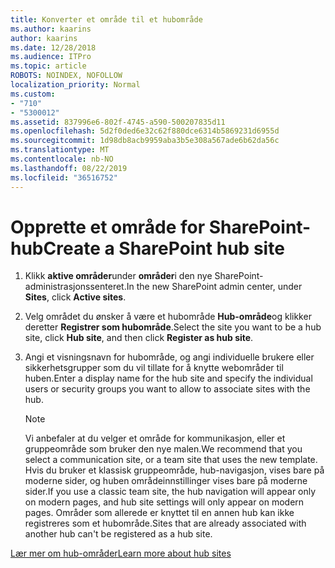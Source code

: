 ```yaml
---
title: Konverter et område til et hubområde
ms.author: kaarins
author: kaarins
ms.date: 12/28/2018
ms.audience: ITPro
ms.topic: article
ROBOTS: NOINDEX, NOFOLLOW
localization_priority: Normal
ms.custom:
- "710"
- "5300012"
ms.assetid: 837996e6-802f-4745-a590-500207835d11
ms.openlocfilehash: 5d2f0ded6e32c62f880dce6314b5869231d6955d
ms.sourcegitcommit: 1d98db8acb9959aba3b5e308a567ade6b62da56c
ms.translationtype: MT
ms.contentlocale: nb-NO
ms.lasthandoff: 08/22/2019
ms.locfileid: "36516752"
---
```

# <a name="create-a-sharepoint-hub-site"></a><span data-ttu-id="8065c-102">Opprette et område for SharePoint-hub</span><span class="sxs-lookup"><span data-stu-id="8065c-102">Create a SharePoint hub site</span></span>

1. <span data-ttu-id="8065c-103">Klikk **aktive områder**under **områder**i den nye SharePoint-administrasjonssenteret.</span><span class="sxs-lookup"><span data-stu-id="8065c-103">In the new SharePoint admin center, under **Sites**, click **Active sites**.</span></span>

2. <span data-ttu-id="8065c-104">Velg området du ønsker å være et hubområde **Hub-område**og klikker deretter **Registrer som hubområde**.</span><span class="sxs-lookup"><span data-stu-id="8065c-104">Select the site you want to be a hub site, click **Hub site**, and then click **Register as hub site**.</span></span>

3. <span data-ttu-id="8065c-105">Angi et visningsnavn for hubområde, og angi individuelle brukere eller sikkerhetsgrupper som du vil tillate for å knytte webområder til huben.</span><span class="sxs-lookup"><span data-stu-id="8065c-105">Enter a display name for the hub site and specify the individual users or security groups you want to allow to associate sites with the hub.</span></span>

    > [!NOTE]
    >  <span data-ttu-id="8065c-106">Vi anbefaler at du velger et område for kommunikasjon, eller et gruppeområde som bruker den nye malen.</span><span class="sxs-lookup"><span data-stu-id="8065c-106">We recommend that you select a communication site, or a team site that uses the new template.</span></span> <span data-ttu-id="8065c-107">Hvis du bruker et klassisk gruppeområde, hub-navigasjon, vises bare på moderne sider, og huben områdeinnstillinger vises bare på moderne sider.</span><span class="sxs-lookup"><span data-stu-id="8065c-107">If you use a classic team site, the hub navigation will appear only on modern pages, and hub site settings will only appear on modern pages.</span></span> <span data-ttu-id="8065c-108">Områder som allerede er knyttet til en annen hub kan ikke registreres som et hubområde.</span><span class="sxs-lookup"><span data-stu-id="8065c-108">Sites that are already associated with another hub can't be registered as a hub site.</span></span>
  
[<span data-ttu-id="8065c-109">Lær mer om hub-områder</span><span class="sxs-lookup"><span data-stu-id="8065c-109">Learn more about hub sites</span></span>](https://go.microsoft.com/fwlink/?linkid=869149)
  